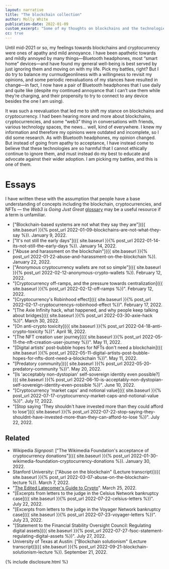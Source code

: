 ```yaml
---
layout: narrative
title: "The blockchain collection"
author: Molly White
publication-date: 2022-01-09
custom_excerpt: "Some of my thoughts on blockchains and the technologies built atop them."
cc: true
---
```


Until mid-2021 or so, my feelings towards blockchains and cryptocurrency were ones of apathy and mild annoyance. I have been apathetic towards and mildly annoyed by many things—Bluetooth headphones, most “smart home” devices—and have found my general well-being is best served by just ignoring them and moving on with my life. Pick my battles, right? But I do try to balance my curmudgeonliness with a willingness to revisit my opinions, and some periodic reevaluations of my stances have resulted in change—in fact, I now have a pair of Bluetooth headphones that I use daily and quite like (despite my continued annoyance that I can’t use them while they’re charging, and their propensity to try to connect to any device besides the one I am using).

It was such a reevaluation that led me to shift my stance on blockchains and cryptocurrency. I had been hearing more and more about blockchains, cryptocurrencies, and some “web3” thing in conversations with friends, various technology spaces, the news... well, kind of everywhere. I knew my information and therefore my opinions were outdated and incomplete, so I did some research. As with Bluetooth headphones, my opinion changed. But instead of going from apathy to acceptance, I have instead come to believe that these technologies are so harmful that I cannot ethically continue to ignore them, and must instead do my best to educate and advocate against their wider adoption. I am picking my battles, and this is one of them.

# Essays

I have written these with the assumption that people have a base understanding of concepts including the blockchain, cryptocurrencies, and NFTs — the _Web3 is Going Just Great_ [glossary](https://web3isgoinggreat.com/glossary) may be a useful resource if a term is unfamiliar. 

* ["Blockchain-based systems are not what they say they are"]({{ site.baseurl }}{% post_url 2022-01-09-blockchains-are-not-what-they-say %}). January 9, 2022.
* ["It's not still the early days"]({{ site.baseurl }}{% post_url 2022-01-14-its-not-still-the-early-days %}). January 14, 2022.
* ["Abuse and harassment on the blockchain"]({{ site.baseurl }}{% post_url 2022-01-22-abuse-and-harassment-on-the-blockchain %}). January 22, 2022.
* ["Anonymous cryptocurrency wallets are not so simple"]({{ site.baseurl }}{% post_url 2022-02-12-anonymous-crypto-wallets %}). February 12, 2022.
* "[Cryptocurrency off-ramps, and the pressure towards centralization]({{ site.baseurl }}{% post_url 2022-02-12-off-ramps %})". February 12, 2022.
* "[Cryptocurrency's Robinhood effect]({{ site.baseurl }}{% post_url 2022-02-17-cryptocurrencys-robinhood-effect %})". February 17, 2022.
* "[The Axie Infinity hack, what happened, and why people keep talking about bridges]({{ site.baseurl }}{% post_url 2022-03-30-axie-hack %})". March 30, 2022.
* "[On anti-crypto toxicity]({{ site.baseurl }}{% post_url 2022-04-18-anti-crypto-toxicity %})". April 18, 2022.
* "[The NFT creation user journey]({{ site.baseurl }}{% post_url 2022-05-11-the-nft-creation-user-journey %})". May 11, 2022.
* "[Digital artists' post-bubble hopes for NFTs don't need a blockchain]({{ site.baseurl }}{% post_url 2022-05-11-digital-artists-post-bubble-hopes-for-nfts-dont-need-a-blockchain %})". May 11, 2022.
* "[Predatory community]({{ site.baseurl }}{% post_url 2022-05-20-predatory-community %})". May 20, 2022.
* "[Is 'acceptably non-dystopian' self-sovereign identity even possible?]({{ site.baseurl }}{% post_url 2022-06-10-is-acceptably-non-dystopian-self-sovereign-identity-even-possible %})". June 10, 2022.
* "[Cryptocurrency 'market caps' and notional value]({{ site.baseurl }}{% post_url 2022-07-17-cryptocurrency-market-caps-and-notional-value %})". July 17, 2022.
* "[Stop saying 'They shouldn't have invested more than they could afford to lose']({{ site.baseurl }}{% post_url 2022-07-22-stop-saying-they-shouldnt-have-invested-more-than-they-can-afford-to-lose %})". July 22, 2022.

## Related
* Wikipedia _Signpost_: ["The Wikimedia Foundation's acceptance of cryptocurrency donations"]({{ site.baseurl }}{% post_url 2022-01-30-wikimedia-foundation-cryptocurrency-donations %}). January 30, 2022.
* Stanford University: ["Abuse on the blockchain" (Lecture transcript)]({{ site.baseurl }}{% post_url 2022-03-07-abuse-on-the-blockchain-lecture %}). March 7, 2022.
* "[The Edited Latecomer's Guide to Crypto](https://www.mollywhite.net/annotations/latecomers-guide-to-crypto)". March 25, 2022.
* "[Excerpts from letters to the judge in the Celsius Network bankruptcy case]({{ site.baseurl }}{% post_url 2022-07-22-celsius-letters %})". July 22, 2022.
* "[Excerpts from letters to the judge in the Voyager Network bankruptcy case]({{ site.baseurl }}{% post_url 2022-07-23-voyager-letters %})". July 23, 2022.
* "[Statement to the Financial Stability Oversight Council: Regulating digital assets]({{ site.baseurl }}{% post_url 2022-07-27-fsoc-statement-regulating-digital-assets %})". July 27, 2022.
* University of Texas at Austin: ["Blockchain solutionism" (Lecture transcript)]({{ site.baseurl }}{% post_url 2022-09-21-blockchain-solutionism-lecture %}). September 21, 2022.

{% include disclosure.html %}
